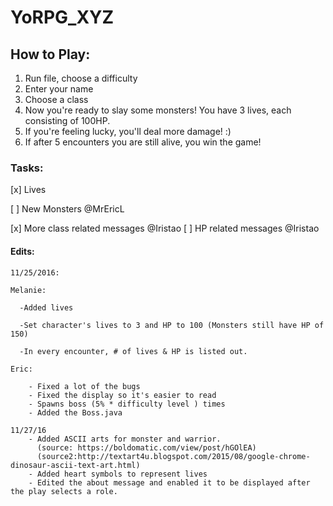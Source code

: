 # YoRPG_XYZ

## How to Play:
1. Run file, choose a difficulty
2. Enter your name
3. Choose a class
4. Now you're ready to slay some monsters! You have 3 lives, each consisting of 100HP. 
5. If you're feeling lucky, you'll deal more damage! :)
6. If after 5 encounters you are still alive, you win the game! 

### Tasks:
[x] Lives

[ ] New Monsters @MrEricL

[x] More class related messages @Iristao
[ ] HP related messages @Iristao

#### Edits:
    11/25/2016:

    Melanie:

      -Added lives
  
      -Set character's lives to 3 and HP to 100 (Monsters still have HP of 150)
 
      -In every encounter, # of lives & HP is listed out.

    Eric:
        
        - Fixed a lot of the bugs
        - Fixed the display so it's easier to read
        - Spawns boss (5% * difficulty level ) times
        - Added the Boss.java
        
    11/27/16
        - Added ASCII arts for monster and warrior. 
          (source: https://boldomatic.com/view/post/hGOlEA)
          (source2:http://textart4u.blogspot.com/2015/08/google-chrome-dinosaur-ascii-text-art.html)
        - Added heart symbols to represent lives
        - Edited the about message and enabled it to be displayed after the play selects a role. 
